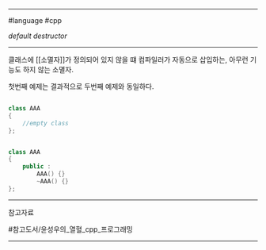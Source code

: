
---

#language #cpp 

*default destructor*

---

클래스에 [[소멸자]]가 정의되어 있지 않을 떄 컴파일러가 자동으로 삽입하는, 아무런 기능도 하지 않는 소멸자.

첫번째 예제는 결과적으로 두번째 예제와 동일하다.

```cpp

class AAA
{
	//empty class
};

```

```cpp

class AAA
{
	public :
		AAA() {}
		~AAA() {}
};

```

---

참고자료

#참고도서/윤성우의_열혈_cpp_프로그래밍

---